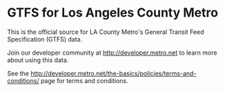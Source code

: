 GTFS for Los Angeles County Metro
=================================

This is the official source for LA County Metro's General Transit Feed Specification (GTFS) data. 

Join our developer community at http://developer.metro.net to learn more about using this data.

See the http://developer.metro.net/the-basics/policies/terms-and-conditions/ page for terms and conditions.

